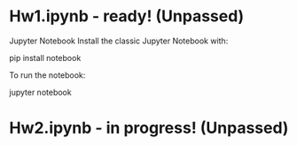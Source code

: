 # Hw1.ipynb - ready! (Unpassed)

Jupyter Notebook
Install the classic Jupyter Notebook with:

pip install notebook

To run the notebook:

jupyter notebook

# Hw2.ipynb - in progress! (Unpassed)
